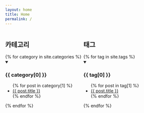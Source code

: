 ```yaml
---
layout: home
title: Home
permalink: /
---
```


<div class="home" style="display: flex;">

  <div style="flex: 1;">
    <h2> 카테고리 </h2>
    {% for category in site.categories %}
      <details open>
        <summary style="cursor: pointer;"><h3 > {{ category[0] }}</h3></summary>
        <ul>
          {% for post in category[1] %}
            <li><a href="{{ post.url }}">{{ post.title }}</a></li>
          {% endfor %}
        </ul>
      </details>
    {% endfor %}
  </div>
  
  <div style="flex: 1;">
    <h2> 태그 </h2>
    {% for tag in site.tags %}
      <details open>
        <summary style="cursor: pointer;"><h3>{{ tag[0] }}</h3></summary>
        <ul>
          {% for post in tag[1] %}
            <li><a href="{{ post.url }}">{{ post.title }}</a></li>
          {% endfor %}
        </ul>
      </details>
    {% endfor %}
  </div>

</div>
